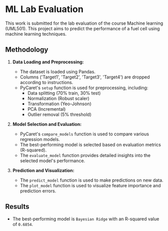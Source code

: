 # ML Lab Evaluation
This work is submitted for the lab evaluation of the course Machine learning (UML501). This project aims to predict the performance of a fuel cell using machine learning techniques. 

## Methodology

1. **Data Loading and Preprocessing:**
   - The dataset is loaded using Pandas.
   - Columns ('Target1', 'Target2', 'Target3', 'Target4') are dropped according to instructions.
   - PyCaret's `setup` function is used for preprocessing, including:
     - Data splitting (70% train, 30% test)
     - Normalization (Robust scaler)
     - Transformation (Yeo-Johnson)
     - PCA (Incremental)
     - Outlier removal (5% threshold)

2. **Model Selection and Evaluation:**
   - PyCaret's `compare_models` function is used to compare various regression models.
   - The best-performing model is selected based on evaluation metrics (R-squared).
   - The `evaluate_model` function provides detailed insights into the selected model's performance.

3. **Prediction and Visualization:**
   - The `predict_model` function is used to make predictions on new data.
   - The `plot_model` function is used to visualize feature importance and prediction errors.

## Results

- The best-performing model is `Bayesian Ridge` with an R-squared value of `0.6854`.


